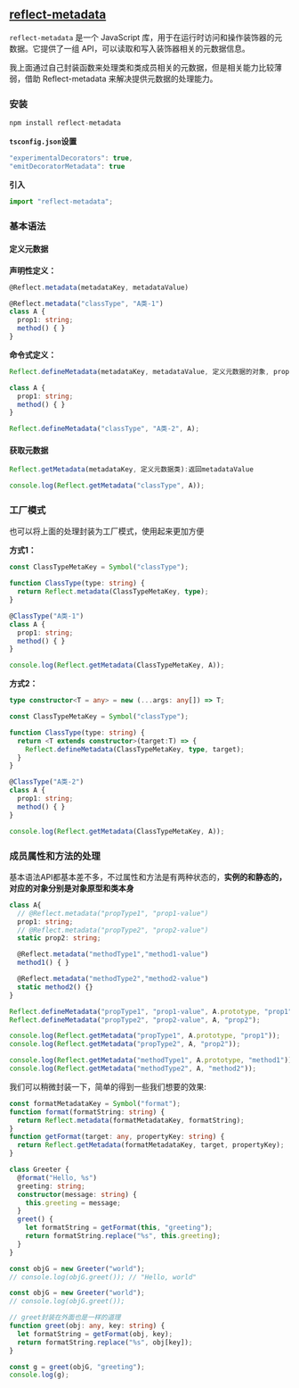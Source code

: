 ## [reflect-metadata](https://www.npmjs.com/package/reflect-metadata)

`reflect-metadata` 是一个 JavaScript 库，用于在运行时访问和操作装饰器的元数据。它提供了一组 API，可以读取和写入装饰器相关的元数据信息。

我上面通过自己封装函数来处理类和类成员相关的元数据，但是相关能力比较薄弱，借助 Reflect-metadata 来解决提供元数据的处理能力。

### 安装

```javascript
npm install reflect-metadata
```

**`tsconfig.json`设置**

```typescript
"experimentalDecorators": true,
"emitDecoratorMetadata": true
```

**引入**

```typescript
import "reflect-metadata";
```



### 基本语法

#### 定义元数据

**声明性定义：**

```typescript
@Reflect.metadata(metadataKey, metadataValue)
```

```typescript
@Reflect.metadata("classType", "A类-1")
class A { 
  prop1: string;
  method() { }
}
```

**命令式定义：**

```typescript
Reflect.defineMetadata(metadataKey, metadataValue, 定义元数据的对象, propertyKey?);
```

```typescript
class A { 
  prop1: string;
  method() { }
}

Reflect.defineMetadata("classType", "A类-2", A);
```

#### 获取元数据

```typescript
Reflect.getMetadata(metadataKey, 定义元数据类):返回metadataValue
```

```typescript
console.log(Reflect.getMetadata("classType", A));
```

### 工厂模式

也可以将上面的处理封装为工厂模式，使用起来更加方便

**方式1：**

```typescript
const ClassTypeMetaKey = Symbol("classType");

function ClassType(type: string) {
  return Reflect.metadata(ClassTypeMetaKey, type);
}

@ClassType("A类-1")
class A { 
  prop1: string;
  method() { }
}

console.log(Reflect.getMetadata(ClassTypeMetaKey, A));
```

**方式2：**

```typescript
type constructor<T = any> = new (...args: any[]) => T;

const ClassTypeMetaKey = Symbol("classType");

function ClassType(type: string) {
  return <T extends constructor>(target:T) => {
    Reflect.defineMetadata(ClassTypeMetaKey, type, target);
  }
}

@ClassType("A类-2")
class A { 
  prop1: string;
  method() { }
}

console.log(Reflect.getMetadata(ClassTypeMetaKey, A));
```

### 成员属性和方法的处理

基本语法API都基本差不多，不过属性和方法是有两种状态的，**实例的和静态的，对应的对象分别是对象原型和类本身**

```typescript
class A{
  // @Reflect.metadata("propType1", "prop1-value")
  prop1: string;
  // @Reflect.metadata("propType2", "prop2-value")
  static prop2: string;

  @Reflect.metadata("methodType1","method1-value")
  method1() { }

  @Reflect.metadata("methodType2","method2-value")
  static method2() {}
}

Reflect.defineMetadata("propType1", "prop1-value", A.prototype, "prop1");
Reflect.defineMetadata("propType2", "prop2-value", A, "prop2");

console.log(Reflect.getMetadata("propType1", A.prototype, "prop1"));
console.log(Reflect.getMetadata("propType2", A, "prop2"));

console.log(Reflect.getMetadata("methodType1", A.prototype, "method1"));
console.log(Reflect.getMetadata("methodType2", A, "method2"));
```

我们可以稍微封装一下，简单的得到一些我们想要的效果:

```typescript
const formatMetadataKey = Symbol("format");
function format(formatString: string) {
  return Reflect.metadata(formatMetadataKey, formatString);
}
function getFormat(target: any, propertyKey: string) {
  return Reflect.getMetadata(formatMetadataKey, target, propertyKey);
}

class Greeter {
  @format("Hello, %s")
  greeting: string;
  constructor(message: string) {
    this.greeting = message;
  }
  greet() {
    let formatString = getFormat(this, "greeting");
    return formatString.replace("%s", this.greeting);
  }
}

const objG = new Greeter("world");
// console.log(objG.greet()); // "Hello, world"

const objG = new Greeter("world");
// console.log(objG.greet());

// greet封装在外面也是一样的道理
function greet(obj: any, key: string) {
  let formatString = getFormat(obj, key);
  return formatString.replace("%s", obj[key]);
}

const g = greet(objG, "greeting");
console.log(g);
```
